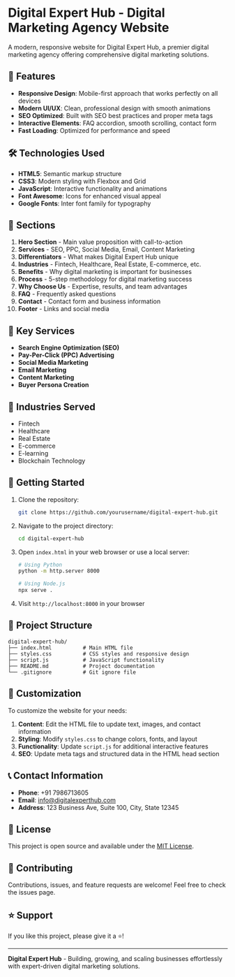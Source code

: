 # Digital Expert Hub - Digital Marketing Agency Website

A modern, responsive website for Digital Expert Hub, a premier digital marketing agency offering comprehensive digital marketing solutions.

## 🚀 Features

- **Responsive Design**: Mobile-first approach that works perfectly on all devices
- **Modern UI/UX**: Clean, professional design with smooth animations
- **SEO Optimized**: Built with SEO best practices and proper meta tags
- **Interactive Elements**: FAQ accordion, smooth scrolling, contact form
- **Fast Loading**: Optimized for performance and speed

## 🛠️ Technologies Used

- **HTML5**: Semantic markup structure
- **CSS3**: Modern styling with Flexbox and Grid
- **JavaScript**: Interactive functionality and animations
- **Font Awesome**: Icons for enhanced visual appeal
- **Google Fonts**: Inter font family for typography

## 📱 Sections

1. **Hero Section** - Main value proposition with call-to-action
2. **Services** - SEO, PPC, Social Media, Email, Content Marketing
3. **Differentiators** - What makes Digital Expert Hub unique
4. **Industries** - Fintech, Healthcare, Real Estate, E-commerce, etc.
5. **Benefits** - Why digital marketing is important for businesses
6. **Process** - 5-step methodology for digital marketing success
7. **Why Choose Us** - Expertise, results, and team advantages
8. **FAQ** - Frequently asked questions
9. **Contact** - Contact form and business information
10. **Footer** - Links and social media

## 🎯 Key Services

- **Search Engine Optimization (SEO)**
- **Pay-Per-Click (PPC) Advertising**
- **Social Media Marketing**
- **Email Marketing**
- **Content Marketing**
- **Buyer Persona Creation**

## 🏢 Industries Served

- Fintech
- Healthcare
- Real Estate
- E-commerce
- E-learning
- Blockchain Technology

## 🚀 Getting Started

1. Clone the repository:
   ```bash
   git clone https://github.com/yourusername/digital-expert-hub.git
   ```

2. Navigate to the project directory:
   ```bash
   cd digital-expert-hub
   ```

3. Open `index.html` in your web browser or use a local server:
   ```bash
   # Using Python
   python -m http.server 8000
   
   # Using Node.js
   npx serve .
   ```

4. Visit `http://localhost:8000` in your browser

## 📁 Project Structure

```
digital-expert-hub/
├── index.html          # Main HTML file
├── styles.css          # CSS styles and responsive design
├── script.js           # JavaScript functionality
├── README.md           # Project documentation
└── .gitignore          # Git ignore file
```

## 🎨 Customization

To customize the website for your needs:

1. **Content**: Edit the HTML file to update text, images, and contact information
2. **Styling**: Modify `styles.css` to change colors, fonts, and layout
3. **Functionality**: Update `script.js` for additional interactive features
4. **SEO**: Update meta tags and structured data in the HTML head section

## 📞 Contact Information

- **Phone**: +91 7986713605
- **Email**: info@digitalexperthub.com
- **Address**: 123 Business Ave, Suite 100, City, State 12345

## 📄 License

This project is open source and available under the [MIT License](LICENSE).

## 🤝 Contributing

Contributions, issues, and feature requests are welcome! Feel free to check the issues page.

## ⭐ Support

If you like this project, please give it a ⭐!

---

**Digital Expert Hub** - Building, growing, and scaling businesses effortlessly with expert-driven digital marketing solutions.
